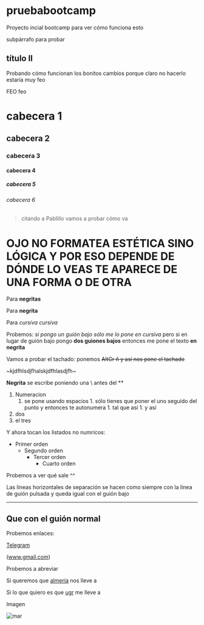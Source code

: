 # pruebabootcamp
Proyecto incial bootcamp para ver cómo funciona esto

subpárrafo para probar 

## título II

Probando cómo funcionan los bonitos cambios porque claro no hacerlo estaría muy feo

FEO feo

# cabecera 1

## cabecera 2

### cabecera 3

#### cabecera 4

##### cabecera 5

###### cabecera 6

> citando a Pablillo vamos a probar cómo va

OJO NO FORMATEA ESTÉTICA SINO LÓGICA Y POR ESO DEPENDE DE DÓNDE LO VEAS TE APARECE DE UNA FORMA O DE OTRA
=========================================================================================================

Para **negritas**

Para __negrita__

Para _cursiva_ *cursiva*

Probemos: _si pongo un guión bajo sólo me lo pone en cursiva_ pero si en lugar de guión bajo pongo __dos guiones bajos__ entonces me pone el texto __en negrita__

Vamos a probar el tachado: ponemos ~~AltGr ñ y así nos pone el tachado~~


~kjdfhlsdjfhalskjdfhlasdjfh~ 

**Negrita** se escribe poniendo una \\ antes del \**

1. Numeracion
     1. se pone usando espacios
       1. sólo tienes que poner el uno seguido del punto y entonces te autonumera
       1. tal que así
       1. y así
1. dos
1. el tres

Y ahora tocan los listados no numricos:
* Primer orden
    * Segundo orden
      * Tercer orden
         * Cuarto orden
         
Probemos a ver qué sale ^^

Las líneas horizontales de separación se hacen como siempre con la línea de guión pulsada y queda igual con el guión bajo
_________________________________________________________________________________________

Que con el guión normal
-----------------------------------------------------------------------------------------

Probemos enlaces:

[Telegram](https://web.telegram.org/#/im?p=g210854854)

(www.gmail.com) 

Probemos a abreviar

Si queremos que [almería] nos lleve a 

[almería]: https://ual.es/

Si lo que quiero es que [ugr] me lleve a 

[ugr]: http://www.ugr.es/

Imagen

[mar]: http://cdn.traveler.es/uploads/images/thumbs/es/trav/2/s/2016/29/playa_de_salinas_ibiza_4814_1200x800.jpg

![mar]
